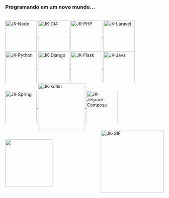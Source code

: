 ### Programando em um novo mundo...

 <div>
  <a href="https://github.com/JacksonSanti">
  
</div>
  <div style="display: inline_block"><br>
  <img align="center" alt="JK-Node" height="100" width="100" src="https://cdn.jsdelivr.net/gh/devicons/devicon@latest/icons/nodejs/nodejs-original-wordmark.svg">
   <img align="center" alt="JK-CI4" height="100" width="100" src="https://cdn.jsdelivr.net/gh/devicons/devicon@latest/icons/codeigniter/codeigniter-plain-wordmark.svg"> 
    <img align="center" alt="JK-PHP" height="100" width="100" src="https://cdn.jsdelivr.net/gh/devicons/devicon@latest/icons/php/php-original.svg"> 
     <img align="center" alt="JK-Laravel" height="100" width="100" src="https://cdn.jsdelivr.net/gh/devicons/devicon@latest/icons/laravel/laravel-original-wordmark.svg"> 
   <img align="center" alt="JK-Python" height="100" width="100" src="https://cdn.jsdelivr.net/gh/devicons/devicon@latest/icons/python/python-original-wordmark.svg">
   <img align="center" alt="JK-Django" height="100" width="100" src="https://cdn.jsdelivr.net/gh/devicons/devicon@latest/icons/django/django-plain-wordmark.svg">
   <img align="center" alt="JK-Flask" height="100" width="100" src="https://cdn.jsdelivr.net/gh/devicons/devicon@latest/icons/flask/flask-original-wordmark.svg">
   <img align="center" alt="JK-Java" height="100" width="100" src="https://cdn.jsdelivr.net/gh/devicons/devicon@latest/icons/java/java-original-wordmark.svg">
    <img align="center" alt="JK-Spring" height="100" width="100" src="https://cdn.jsdelivr.net/gh/devicons/devicon@latest/icons/spring/spring-original-wordmark.svg">
   <img align="center" alt="JK-kotlin" height="150" width="150" src="https://cdn.jsdelivr.net/gh/devicons/devicon@latest/icons/kotlin/kotlin-plain-wordmark.svg">
   <img align="center" alt="JK-Jetpack-Compose" height="100" width="100" src="https://cdn.jsdelivr.net/gh/devicons/devicon@latest/icons/jetpackcompose/jetpackcompose-original-wordmark.svg">
  <img align="right" alt="JK-GIF" height="200" width="200" src="https://media.discordapp.net/attachments/847874748394111026/956578559508480000/giphy_1.gif">
    
</div>
  
  ##

  
  <div> 
  <a href="https://www.linkedin.com/in/jacksondossantos/" target="_blank"><img width="150" src="https://img.shields.io/badge/-LinkedIn-%230077B5?style=for-the-badge&logo=linkedin&logoColor=white" target="_blank"></a> 
 
 
 
</div>
  
